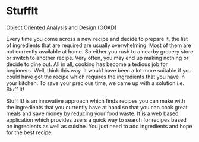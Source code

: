 # StuffIt
Object Oriented Analysis and Design (OOAD)

Every time you come across a new recipe and decide to prepare it, the list of ingredients that are required are usually overwhelming. Most of them are not currently available at home. So either you rush to a nearby grocery store or switch to another recipe. Very often, you may end up making nothing or decide to dine out. All in all, cooking has become a tedious job for beginners. Well, think this way. It would have been a lot more suitable if you could have got the recipe which requires the ingredients that you have in your kitchen. To save your precious time, we came up with a solution i.e. Stuff It!

Stuff It! is an innovative approach which finds recipes you can make with the ingredients that you currently have at hand so that you can cook great meals and save money by reducing your food waste. It is a web based application which provides users a quick way to search for recipes based on ingredients as well as cuisine. You just need to add ingredients and hope for the best recipe.

